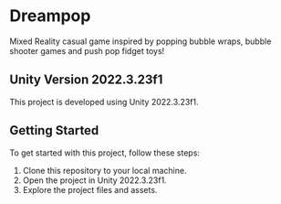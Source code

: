 # Dreampop
 Mixed Reality casual game inspired by popping bubble wraps, bubble shooter games and push pop fidget toys!
 
## Unity Version 2022.3.23f1

This project is developed using Unity 2022.3.23f1. 

## Getting Started

To get started with this project, follow these steps:

1. Clone this repository to your local machine.
2. Open the project in Unity 2022.3.23f1.
3. Explore the project files and assets.
